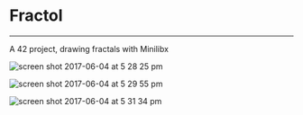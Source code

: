 # Fractol
---

A 42 project, drawing fractals with Minilibx

![screen shot 2017-06-04 at 5 28 25 pm](https://cloud.githubusercontent.com/assets/14262386/26763016/df22c8c6-494b-11e7-8516-de9003f27fa8.png)

![screen shot 2017-06-04 at 5 29 55 pm](https://cloud.githubusercontent.com/assets/14262386/26763063/a488cf52-494c-11e7-8901-a2635aebddcb.png)

![screen shot 2017-06-04 at 5 31 34 pm](https://cloud.githubusercontent.com/assets/14262386/26763069/b69edf10-494c-11e7-8a00-0020c6f3a51b.png)
